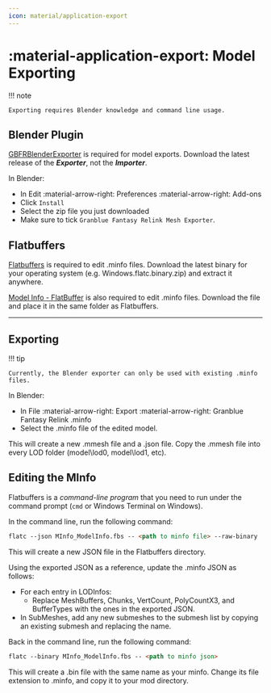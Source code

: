 ```yaml
---
icon: material/application-export
---
```


# :material-application-export: Model Exporting

!!! note

    Exporting requires Blender knowledge and command line usage.

## Blender Plugin

[GBFRBlenderExporter](https://github.com/WistfulHopes/GBFRBlenderImporter/releases) is required for model exports. Download the latest release of the ***Exporter***, not the ***Importer***.

In Blender:

* In Edit :material-arrow-right: Preferences :material-arrow-right: Add-ons
* Click `Install`
* Select the zip file you just downloaded
* Make sure to tick `Granblue Fantasy Relink Mesh Exporter`.

## Flatbuffers

[Flatbuffers](https://github.com/google/flatbuffers/releases/) is required to edit .minfo files. Download the latest binary for your operating system (e.g. Windows.flatc.binary.zip) and extract it anywhere.

[Model Info - FlatBuffer](https://github.com/Nenkai/010GameTemplates/blob/main/Cygames/Granblue%20Fantasy%20-%20Relink/MInfo_ModelInfo.fbs) is also required to edit .minfo files. Download the file and place it in the same folder as Flatbuffers.

---

## Exporting

!!! tip

    Currently, the Blender exporter can only be used with existing .minfo files.

In Blender:

* In File :material-arrow-right: Export :material-arrow-right: Granblue Fantasy Relink .minfo
* Select the .minfo file of the edited model.

This will create a new .mmesh file and a .json file. Copy the .mmesh file into every LOD folder (model\lod0, model\lod1, etc).

## Editing the MInfo

Flatbuffers is a *command-line program* that you need to run under the command prompt (`cmd` or Windows Terminal on Windows).

In the command line, run the following command:

``` markdown title="Command"
flatc --json MInfo_ModelInfo.fbs -- <path to minfo file> --raw-binary
```

This will create a new JSON file in the Flatbuffers directory. 

Using the exported JSON as a reference, update the .minfo JSON as follows:

* For each entry in LODInfos:
    * Replace MeshBuffers, Chunks, VertCount, PolyCountX3, and BufferTypes with the ones in the exported JSON.
* In SubMeshes, add any new submeshes to the submesh list by copying an existing submesh and replacing the name.

Back in the command line, run the following command:

``` markdown title="Command"
flatc --binary MInfo_ModelInfo.fbs -- <path to minfo json>
```

This will create a .bin file with the same name as your minfo. Change its file extension to .minfo, and copy it to your mod directory. 